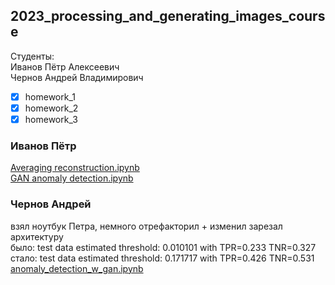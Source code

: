## 2023_processing_and_generating_images_course

Студенты:  
Иванов Пётр Алексеевич  
Чернов Андрей Владимирович   

- [x] homework_1
- [x] homework_2
- [x] homework_3

### Иванов Пётр

[Averaging reconstruction.ipynb](./Averaging%20reconstruction.ipynb)  
[GAN anomaly detection.ipynb](./GAN%20anomaly%20detection.ipynb)

### Чернов Андрей

взял ноутбук Петра, немного отрефакторил + изменил зарезал архитектуру   
было: test data estimated threshold: 0.010101 with TPR=0.233 TNR=0.327  
стало: test data estimated threshold: 0.171717 with TPR=0.426 TNR=0.531  
[anomaly_detection_w_gan.ipynb](./anomaly_detection_w_gan.ipynb)  